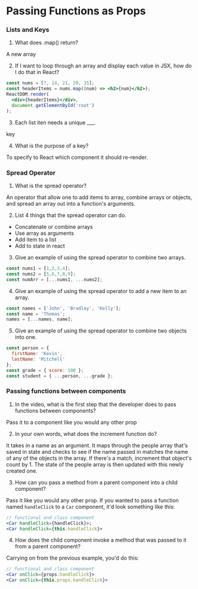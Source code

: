 # Passing Functions as Props

### Lists and Keys

1. What does .map() return?

A new array

2. If I want to loop through an array and display each value in JSX, how do I do that in React?

```jsx
const nums = [7, 14, 21, 28, 35];
const headerItems = nums.map((num) => <h2>{num}</h2>);
ReactDOM.render(
  <div>{headerItems}</div>,
  document.getElementById('root')
);
```

3. Each list iten needs a unique ___.

key

4. What is the purpose of a key?

To specify to React which component it should re-render.

### Spread Operator

1. What is the spread operator?

An operator that allow one to add items to array, combine arrays or objects, and spread an array out into a function's arguments.

2. List 4 things that the spread operator can do.

- Concatenate or combine arrays
- Use array as arguments
- Add item to a list
- Add to state in react

3. Give an example of using the spread operator to combine two arrays.

```js
const nums1 = [1,2,3,4];
const nums2 = [5,6,7,8,9];
const numArr = [...nums1, ...nums2];
```

4. Give an example of using the spread operator to add a new item to an array.

```js
const names = ['John', 'Bradley', 'Kelly'];
const name = 'Thomas';
names = [...names, name];
```

5. Give an example of using the spread operator to combine two objects into one.

```js
const person = {
  firstName: 'Kevin',
  lastName: 'Mitchell'
};
const grade = { score: 100 };
const student = { ...person, ...grade };
```

### Passing functions between components

1. In the video, what is the first step that the developer does to pass functions between components?

Pass it to a component like you would any other prop

2. In your own words, what does the increment function do?

It takes in a name as an argument. It maps through the people array that's saved in state and checks to see if the name passed in matches the name of any of the objects in the array. If there's a match, increment that object's count by 1. The state of the people array is then updated with this newly created one.

3. How can you pass a method from a parent component into a child component?

Pass it like you would any other prop. If you wanted to pass a function named `handleClick` to a `Car` component, it'd look something like this:

```jsx
// functional and class component
<Car handleClick={handleClick}>;
<Car handleClick={this.handleClick}>
```

4. How does the child component invoke a method that was passed to it from a parent component?

Carrying on from the previous example, you'd do this:

```jsx
// functional and class component
<Car onClick={props.handleClick}>
<Car onClick={this.props.handleClick}>
```
